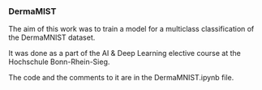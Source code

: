 ### DermaMIST

The aim of this work was to train a model for a multiclass classification of the DermaMNIST dataset.

It was done as a part of the  AI & Deep Learning elective course at the Hochschule Bonn-Rhein-Sieg. 

The code and the comments to it are in the DermaMNIST.ipynb file. 

